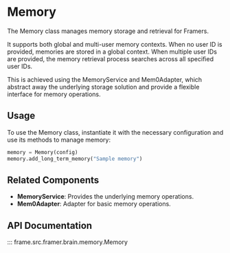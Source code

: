 # Memory

The Memory class manages memory storage and retrieval for Framers.

It supports both global and multi-user memory contexts. When no user ID is provided,
memories are stored in a global context. When multiple user IDs are provided, the
memory retrieval process searches across all specified user IDs.

This is achieved using the MemoryService and Mem0Adapter, which abstract away the
underlying storage solution and provide a flexible interface for memory operations.

## Usage

To use the Memory class, instantiate it with the necessary configuration and use its methods to manage memory:

```python
memory = Memory(config)
memory.add_long_term_memory("Sample memory")
```

## Related Components

- **MemoryService**: Provides the underlying memory operations.
- **Mem0Adapter**: Adapter for basic memory operations.

## API Documentation

::: frame.src.framer.brain.memory.Memory